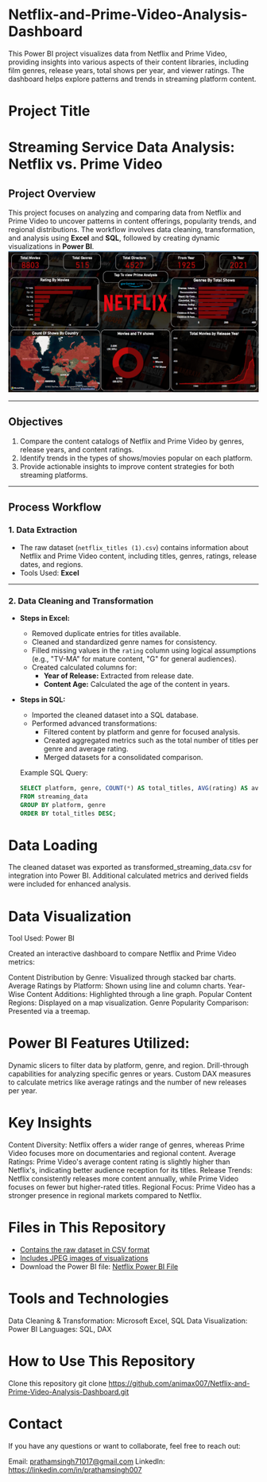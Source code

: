 # Netflix-and-Prime-Video-Analysis-Dashboard
This Power BI project visualizes data from Netflix and Prime Video, providing insights into various aspects of their content libraries, including film genres, release years, total shows per year, and viewer ratings. The dashboard helps explore patterns and trends in streaming platform content.

# Project Title
# Streaming Service Data Analysis: Netflix vs. Prime Video

## Project Overview
This project focuses on analyzing and comparing data from Netflix and Prime Video to uncover patterns in content offerings, popularity trends, and regional distributions. The workflow involves data cleaning, transformation, and analysis using **Excel** and **SQL**, followed by creating dynamic visualizations in **Power BI**.
![Netflix Dashboard Screenshot](Screenshot.png)

---

## Objectives
1. Compare the content catalogs of Netflix and Prime Video by genres, release years, and content ratings.
2. Identify trends in the types of shows/movies popular on each platform.
3. Provide actionable insights to improve content strategies for both streaming platforms.

---

## Process Workflow
### **1. Data Extraction**
- The raw dataset (`netflix_titles (1).csv`) contains information about Netflix and Prime Video content, including titles, genres, ratings, release dates, and regions.
- Tools Used: **Excel**

---

### **2. Data Cleaning and Transformation**
- **Steps in Excel:**
  - Removed duplicate entries for titles available.
  - Cleaned and standardized genre names for consistency.
  - Filled missing values in the `rating` column using logical assumptions (e.g., "TV-MA" for mature content, "G" for general audiences).
  - Created calculated columns for:
    - **Year of Release:** Extracted from release date.
    - **Content Age:** Calculated the age of the content in years.

- **Steps in SQL:**
  - Imported the cleaned dataset into a SQL database.
  - Performed advanced transformations:
    - Filtered content by platform and genre for focused analysis.
    - Created aggregated metrics such as the total number of titles per genre and average rating.
    - Merged datasets for a consolidated comparison.

  Example SQL Query:
  ```sql
  SELECT platform, genre, COUNT(*) AS total_titles, AVG(rating) AS avg_rating
  FROM streaming_data
  GROUP BY platform, genre
  ORDER BY total_titles DESC;
# Data Loading
The cleaned dataset was exported as transformed_streaming_data.csv for integration into Power BI.
Additional calculated metrics and derived fields were included for enhanced analysis.


# Data Visualization
Tool Used: Power BI

Created an interactive dashboard to compare Netflix and Prime Video metrics:

Content Distribution by Genre: Visualized through stacked bar charts.
Average Ratings by Platform: Shown using line and column charts.
Year-Wise Content Additions: Highlighted through a line graph.
Popular Content Regions: Displayed on a map visualization.
Genre Popularity Comparison: Presented via a treemap.


# Power BI Features Utilized:

Dynamic slicers to filter data by platform, genre, and region.
Drill-through capabilities for analyzing specific genres or years.
Custom DAX measures to calculate metrics like average ratings and the number of new releases per year.

# Key Insights
Content Diversity: Netflix offers a wider range of genres, whereas Prime Video focuses more on documentaries and regional content.
Average Ratings: Prime Video's average content rating is slightly higher than Netflix's, indicating better audience reception for its titles.
Release Trends: Netflix consistently releases more content annually, while Prime Video focuses on fewer but higher-rated titles.
Regional Focus: Prime Video has a stronger presence in regional markets compared to Netflix.

# Files in This Repository
-  [Contains the raw dataset in CSV format](netflix_titles.csv)
- [Includes JPEG images of visualizations](visuals.jpeg)
- Download the Power BI file: [Netflix Power BI File](Netflix_PowerBI.pbix)

  




# Tools and Technologies
Data Cleaning & Transformation: Microsoft Excel, SQL
Data Visualization: Power BI
Languages: SQL, DAX

# How to Use This Repository
Clone this repository
git clone https://github.com/animax007/Netflix-and-Prime-Video-Analysis-Dashboard.git

# Contact
If you have any questions or want to collaborate, feel free to reach out:

Email: prathamsingh71017@gmail.com
LinkedIn: https://linkedin.com/in/prathamsingh007




